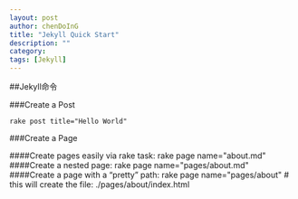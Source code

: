 ```yaml
---
layout: post
author: chenDoInG
title: "Jekyll Quick Start"
description: ""
category: 
tags: [Jekyll]
---
```


##Jekyll命令

###Create a Post

    rake post title="Hello World"

###Create a Page

####Create pages easily via rake task:
    rake page name="about.md"
####Create a nested page:
     rake page name="pages/about.md"
####Create a page with a “pretty” path:
    rake page name="pages/about"
    # this will create the file: ./pages/about/index.html

    
